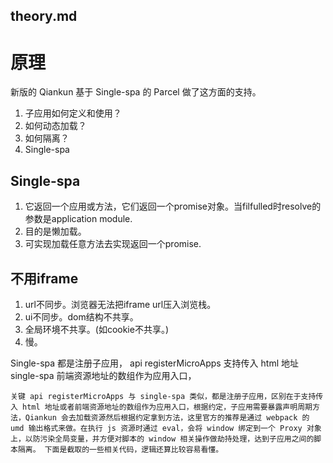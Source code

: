 ## theory.md
# 原理

新版的 Qiankun 基于 Single-spa 的 Parcel 做了这方面的支持。

1. 子应用如何定义和使用？
2. 如何动态加载？
3. 如何隔离？
4. Single-spa

## Single-spa

1. 它返回一个应用或方法，它们返回一个promise对象。当filfulled时resolve的参数是application module.
2. 目的是懒加载。
3. 可实现加载任意方法去实现返回一个promise.

## 不用iframe

1. url不同步。浏览器无法把iframe url压入浏览栈。
2. ui不同步。dom结构不共享。
3. 全局环境不共享。(如cookie不共享。)
4. 慢。


Single-spa
都是注册子应用，
api registerMicroApps 支持传入 html 地址
single-spa            前端资源地址的数组作为应用入口，


```
关键 api registerMicroApps 与 single-spa 类似，都是注册子应用，区别在于支持传入 html 地址或者前端资源地址的数组作为应用入口，根据约定，子应用需要暴露声明周期方法，Qiankun 会去加载资源然后根据约定拿到方法，这里官方的推荐是通过 webpack 的 umd 输出格式来做。在执行 js 资源时通过 eval，会将 window 绑定到一个 Proxy 对象上，以防污染全局变量，并方便对脚本的 window 相关操作做劫持处理，达到子应用之间的脚本隔离。 下面是截取的一些相关代码，逻辑还算比较容易看懂。
```
